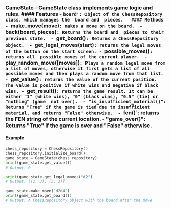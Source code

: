 ### GameState  -  GameState class implements  game logic and  rules.   #### Features  - `board': Object of the ChessRepository class, which manages the  board and  pieces.   #### Methods  - `make_move(move)`: makes a move on the board.  - `back(board, pieces)`: Returns the board and  pieces to their previous state.  - `get_board()`: Returns a ChessRepository object.  - `get_legal_moves(start)`: returns the legal moves of the button on the start screen. - `possible_moves()`: returns all  possible moves of the current player.  - `play_random_move([moves])`: Plays a random legal move from a list of moves, otherwise it first gets a list of all  possible moves and then plays a random move from that list.  - `get_value()`: returns the value of the current position. The value is positive if white wins and negative if black wins. - `get_result()`: returns the game result. It can be either "1" (white wins), "0" (black wins), "0.5" (tie) or "nothing" (game  not over).  - "is_insufficient_material()": Returns "True" if the game is tied due to insufficient material, and returns "False" otherwise.  - `fen()`: returns the FEN string of the current location. - "game_over()": Returns "True" if the game is over and "False" otherwise.

#### Example
```python
chess_repository = ChessRepository()
chess_repository.initialize_board()
game_state = GameState(chess_repository)
print(game_state.get_value())
# Output: 0

print(game_state.get_legal_moves("d2")
# Output: [(2, 3), (3, 3)]

game_state.make_move("d2d4")
print(game_state.get_board())
# Output: A ChessRepository object with the board after the move
```
